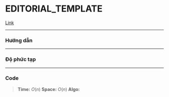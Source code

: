 EDITORIAL_TEMPLATE
===

[Link](URL)

-----

### Hướng dẫn



-----

### Độ phức tạp


-----

### Code 

> **Time:** $O(n)$
> **Space:** $O(n)$ 
> **Algo:** 

```cpp=

```